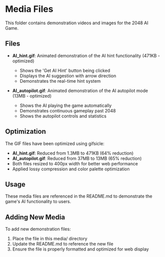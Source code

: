 # Media Files

This folder contains demonstration videos and images for the 2048 AI Game.

## Files

- **AI_hint.gif**: Animated demonstration of the AI hint functionality (471KB - optimized)
  - Shows the 'Get AI Hint' button being clicked
  - Displays the AI suggestion with arrow direction
  - Demonstrates the real-time hint system

- **AI_autopilot.gif**: Animated demonstration of the AI autopilot mode (13MB - optimized)
  - Shows the AI playing the game automatically
  - Demonstrates continuous gameplay past 2048
  - Shows the autopilot controls and statistics

## Optimization

The GIF files have been optimized using gifsicle:
- **AI_hint.gif**: Reduced from 1.3MB to 471KB (64% reduction)
- **AI_autopilot.gif**: Reduced from 37MB to 13MB (65% reduction)
- Both files resized to 400px width for better web performance
- Applied lossy compression and color palette optimization

## Usage

These media files are referenced in the README.md to demonstrate the game's AI functionality to users.

## Adding New Media

To add new demonstration files:
1. Place the file in this media/ directory
2. Update the README.md to reference the new file
3. Ensure the file is properly formatted and optimized for web display
